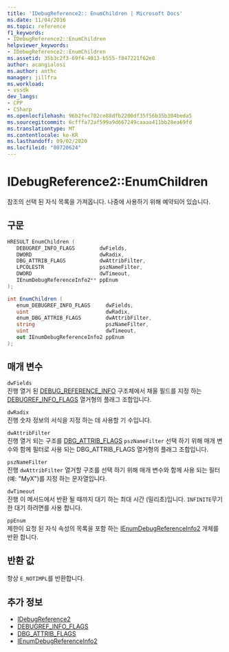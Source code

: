 ```yaml
---
title: 'IDebugReference2:: EnumChildren | Microsoft Docs'
ms.date: 11/04/2016
ms.topic: reference
f1_keywords:
- IDebugReference2::EnumChildren
helpviewer_keywords:
- IDebugReference2::EnumChildren
ms.assetid: 35b3c2f3-69f4-4013-b555-f847221f62e8
author: acangialosi
ms.author: anthc
manager: jillfra
ms.workload:
- vssdk
dev_langs:
- CPP
- CSharp
ms.openlocfilehash: 96b2fec782ce88dfb2200df35f56b35b304beda5
ms.sourcegitcommit: 6cfffa72af599a9d667249caaaa411bb28ea69fd
ms.translationtype: MT
ms.contentlocale: ko-KR
ms.lasthandoff: 09/02/2020
ms.locfileid: "80720624"
---
```

# <a name="idebugreference2enumchildren"></a>IDebugReference2::EnumChildren
참조의 선택 된 자식 목록을 가져옵니다. 나중에 사용하기 위해 예약되어 있습니다.

## <a name="syntax"></a>구문

```cpp
HRESULT EnumChildren ( 
   DEBUGREF_INFO_FLAGS        dwFields,
   DWORD                      dwRadix,
   DBG_ATTRIB_FLAGS           dwAttribFilter,
   LPCOLESTR                  pszNameFilter,
   DWORD                      dwTimeout,
   IEnumDebugReferenceInfo2** ppEnum
);
```

```csharp
int EnumChildren ( 
   enum_DEBUGREF_INFO_FLAGS     dwFields,
   uint                         dwRadix,
   enum_DBG_ATTRIB_FLAGS        dwAttribFilter,
   string                       pszNameFilter,
   uint                         dwTimeout,
   out IEnumDebugReferenceInfo2 ppEnum
);
```

## <a name="parameters"></a>매개 변수
`dwFields`\
진행 열거 된 [DEBUG_REFERENCE_INFO](../../../extensibility/debugger/reference/debug-reference-info.md) 구조체에서 채울 필드를 지정 하는 [DEBUGREF_INFO_FLAGS](../../../extensibility/debugger/reference/debugref-info-flags.md) 열거형의 플래그 조합입니다.

`dwRadix`\
진행 숫자 정보의 서식을 지정 하는 데 사용할 기 수입니다.

`dwAttribFilter`\
진행 열거 되는 구조를 [DBG_ATTRIB_FLAGS](../../../extensibility/debugger/reference/dbg-attrib-flags.md) `pszNameFilter` 선택 하기 위해 매개 변수와 함께 필터로 사용 되는 DBG_ATTRIB_FLAGS 열거형의 플래그 조합입니다.

`pszNameFilter`\
진행 `dwAttribFilter` 열거할 구조를 선택 하기 위해 매개 변수와 함께 사용 되는 필터 (예: "MyX")를 지정 하는 문자열입니다.

`dwTimeout`\
진행 이 메서드에서 반환 될 때까지 대기 하는 최대 시간 (밀리초)입니다. `INFINITE`무기한 대기 하려면를 사용 합니다.

`ppEnum`\
제한이 요청 된 자식 속성의 목록을 포함 하는 [IEnumDebugReferenceInfo2](../../../extensibility/debugger/reference/ienumdebugreferenceinfo2.md) 개체를 반환 합니다.

## <a name="return-value"></a>반환 값
 항상 `E_NOTIMPL`를 반환합니다.

## <a name="see-also"></a>추가 정보
- [IDebugReference2](../../../extensibility/debugger/reference/idebugreference2.md)
- [DEBUGREF_INFO_FLAGS](../../../extensibility/debugger/reference/debugref-info-flags.md)
- [DBG_ATTRIB_FLAGS](../../../extensibility/debugger/reference/dbg-attrib-flags.md)
- [IEnumDebugReferenceInfo2](../../../extensibility/debugger/reference/ienumdebugreferenceinfo2.md)
